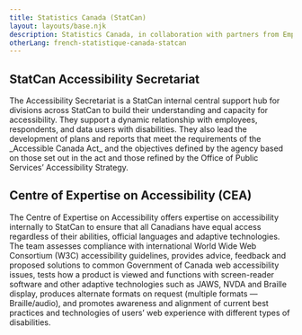 ```yaml
---
title: Statistics Canada (StatCan)
layout: layouts/base.njk
description: Statistics Canada, in collaboration with partners from Employment and Social Development Canada, will continue to develop and release products to better understand the accessibility experiences of Canadians. The <a href="https://www.statcan.gc.ca/en/topics-start/accessibility">Accessibility Data Hub</a> provides a centralized location of topics related to accessibility and disability through data tables, articles, infographics and interactive data visualization tools.
otherLang: french-statistique-canada-statcan
---
```


<div class="row wb-eqht">
	<div class="col-md-6">
		<h2 class="h3">StatCan Accessibility Secretariat</h2>
The Accessibility Secretariat is a StatCan internal central support hub for divisions across StatCan to build their understanding and capacity for accessibility. They support a dynamic relationship with employees, respondents, and data users with disabilities. They also lead the development of plans and reports that meet the requirements of the _Accessible Canada Act_ and the objectives defined by the agency based on those set out in the act and those refined by the Office of Public Services’ Accessibility Strategy.
	</div>
	<div class="col-md-6">
		<h2 class="h3">Centre of Expertise on Accessibility (CEA)</h2>
The Centre of Expertise on Accessibility offers expertise on accessibility internally to StatCan to ensure that all Canadians have equal access regardless of their abilities, official languages and adaptive technologies. The team assesses compliance with international World Wide Web Consortium (W3C) accessibility guidelines, provides advice, feedback and proposed solutions to common Government of Canada web accessibility issues, tests how a product is viewed and functions with screen-reader software and other adaptive technologies such as JAWS, NVDA and Braille display, produces alternate formats on request (multiple formats — Braille/audio), and promotes awareness and alignment of current best practices and technologies of users’ web experience with different types of disabilities.
	</div>
</div>

